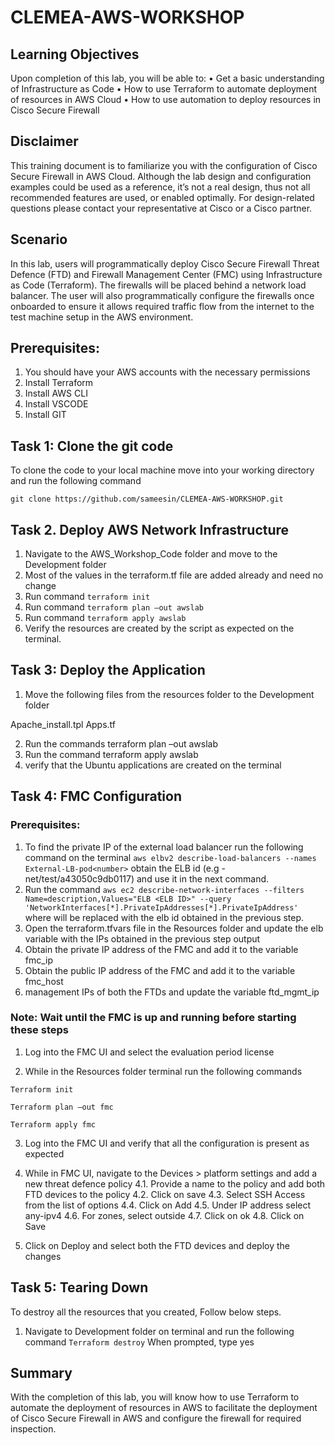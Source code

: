 # CLEMEA-AWS-WORKSHOP

## Learning Objectives
Upon completion of this lab, you will be able to: 
•	Get a basic understanding of Infrastructure as Code 
•	How to use Terraform to automate deployment of resources in AWS Cloud
•	How to use automation to deploy resources in Cisco Secure Firewall


## Disclaimer
This training document is to familiarize you with the configuration of Cisco Secure Firewall in AWS Cloud. Although the lab design and configuration examples could be used as a reference, it’s not a real design, thus not all recommended features are used, or enabled optimally. For design-related questions please contact your representative at Cisco or a Cisco partner. 

## Scenario 
In this lab, users will programmatically deploy Cisco Secure Firewall Threat Defence (FTD) and Firewall Management Center (FMC) using Infrastructure as Code (Terraform). The firewalls will be placed behind a network load balancer. The user will also programmatically configure the firewalls once onboarded to ensure it allows required traffic flow from the internet to the test machine setup in the AWS environment.

## Prerequisites:

1.	You should have your AWS accounts with the necessary permissions
2.	Install Terraform
3.	Install AWS CLI
4.	Install VSCODE
5.	Install GIT

## Task 1: Clone the git code 

To clone the code to your local machine move into your working directory and run the following command

`git clone https://github.com/sameesin/CLEMEA-AWS-WORKSHOP.git`


## Task 2. Deploy AWS Network Infrastructure

1.	Navigate to the AWS_Workshop_Code folder and move to the Development folder
2.	Most of the values in the terraform.tf file are added already and need no change
3.	Run command `terraform init`
4.	Run command `terraform plan –out awslab`
5.	Run command `terraform apply awslab`
6.	Verify the resources are created by the script as expected on the terminal.

## Task 3: Deploy the Application

1.	Move the following files from the resources folder to the Development folder

Apache_install.tpl
Apps.tf

2.	Run the commands terraform plan –out awslab
3.	Run the command terraform apply awslab
4.	verify that the Ubuntu applications are created on the terminal

## Task 4: FMC Configuration

### Prerequisites:
1.	To find the private IP of the external load balancer run the following command on the terminal
`aws elbv2 describe-load-balancers --names External-LB-pod<number>`
obtain the ELB id (e.g - net/test/a43050c9db0117) and use it in the next command.
2.	Run the command 
`aws ec2 describe-network-interfaces --filters Name=description,Values="ELB <ELB ID>" --query 'NetworkInterfaces[*].PrivateIpAddresses[*].PrivateIpAddress'`
where <ELB ID> will be replaced with the elb id obtained in the previous step.
3.	Open the terraform.tfvars file in the Resources folder and update the elb variable with the IPs obtained in the previous step output
4.	Obtain the private IP address of the FMC and add it to the variable fmc_ip
5.	Obtain the public IP address of the FMC and add it to the variable fmc_host
6.	management IPs of both the FTDs and update the variable ftd_mgmt_ip

### Note: Wait until the FMC is up and running before starting these steps
1.	Log into the FMC UI and select the evaluation period license

2.	While in the Resources folder terminal run the following commands

`Terraform init`

`Terraform plan –out fmc`

`Terraform apply fmc`

3.	Log into the FMC UI and verify that all the configuration is present as expected
4.	While in FMC UI, navigate to the Devices > platform settings and add a new threat defence policy
4.1.	Provide a name to the policy and add both FTD devices to the policy
4.2.	Click on save
4.3.	Select SSH Access from the list of options
4.4.	Click on Add
4.5.	Under IP address select any-ipv4
4.6.	For zones, select outside
4.7.	Click on ok
4.8.	Click on Save

5.	Click on Deploy and select both the FTD devices and deploy the changes

## Task 5: Tearing Down
To destroy all the resources that you created, Follow below steps. 
1.	Navigate to Development folder on terminal and run the following command
`Terraform destroy`
When prompted, type yes

## Summary
With the completion of this lab, you will know how to use Terraform to automate the deployment of resources in AWS to facilitate the deployment of Cisco Secure Firewall in AWS and configure the firewall for required inspection.
